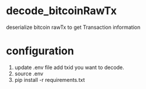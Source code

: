 # decode_bitcoinRawTx
deserialize bitcoin rawTx to get Transaction information

# configuration
1. update .env file add txid you want to decode.
2. source .env
3. pip install -r requirements.txt
